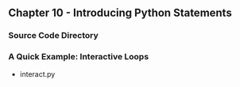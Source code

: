 ## Chapter 10 - Introducing Python Statements

### Source Code Directory

### A Quick Example: Interactive Loops
* interact.py
